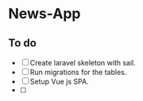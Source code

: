 # News-App

## To do

-   [ ] Create laravel skeleton with sail.
-   [ ] Run migrations for the tables.
-   [ ] Setup Vue js SPA.
-   [ ]
